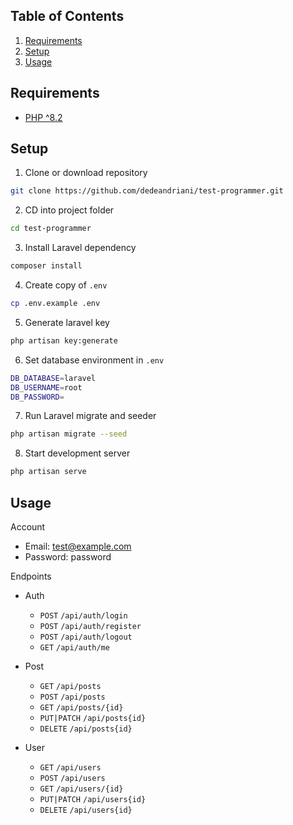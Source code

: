 ## Table of Contents
1. [Requirements](#requirements)
2. [Setup](#setup)
3. [Usage](#usage)

## Requirements
- [PHP ^8.2](https://www.php.net/releases/8.2/en.php)

## Setup
1. Clone or download repository
```sh
git clone https://github.com/dedeandriani/test-programmer.git
```

2. CD into project folder
```sh
cd test-programmer
```

3. Install Laravel dependency
```sh
composer install
```

4. Create copy of ```.env```
```sh
cp .env.example .env
```

5. Generate laravel key
```sh
php artisan key:generate
```

6. Set database environment in ```.env```
```sh
DB_DATABASE=laravel
DB_USERNAME=root
DB_PASSWORD=
```

7. Run Laravel migrate and seeder
```sh
php artisan migrate --seed
``` 

8. Start development server
```sh
php artisan serve
```

## Usage
Account
- Email: test@example.com
- Password: password

Endpoints
- Auth
	- `POST` `/api/auth/login`
	- `POST` `/api/auth/register`
	- `POST` `/api/auth/logout`
	- `GET` `/api/auth/me`

- Post
	- `GET` `/api/posts`
	- `POST` `/api/posts`
	- `GET` `/api/posts/{id}`
	- `PUT|PATCH` `/api/posts{id}`
	- `DELETE` `/api/posts{id}`

- User
	- `GET` `/api/users`
	- `POST` `/api/users`
	- `GET` `/api/users/{id}`
	- `PUT|PATCH` `/api/users{id}`
	- `DELETE` `/api/users{id}`

